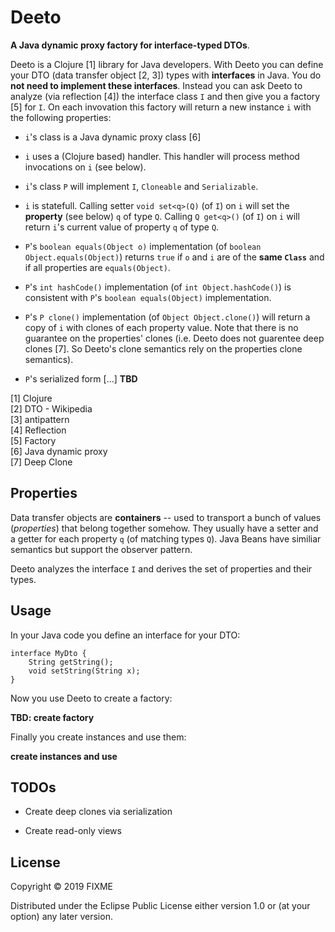 # Deeto

__A Java dynamic proxy factory for interface-typed DTOs__.

Deeto is a Clojure [1] library for Java developers. With Deeto you can
define your DTO (data transfer object [2, 3]) types with
__interfaces__ in Java. You do __not need to implement these
interfaces__. Instead you can ask Deeto to analyze (via reflection
[4]) the interface class `I` and then give you a factory [5] for
`I`. On each invovation this factory will return a new instance `i`
with the following properties:

* `i`'s class is a Java dynamic proxy class [6]

* `i` uses a (Clojure based) handler. This handler will process method
  invocations on `i` (see below).

* `i`'s class `P` will implement `I`, `Cloneable` and `Serializable`.

* `i` is statefull. Calling setter `void set<q>(Q)` (of `I`) on `i`
  will set the __property__ (see below) `q` of type `Q`. Calling `Q
  get<q>()` (of `I`) on `i` will return `i`'s current value of
  property `q` of type `Q`.

* `P`'s `boolean equals(Object o)` implementation (of `boolean Object.equals(Object)`)
  returns `true` if `o` and `i` are of the
  __same `Class`__ and if all properties are `equals(Object)`.

* `P`'s `int hashCode()` implementation (of `int Object.hashCode()`)
  is consistent with `P`'s `boolean equals(Object)` implementation.

* `P`'s `P clone()` implementation (of `Object Object.clone()`) will
  return a copy of `i` with clones of each property value. Note that
  there is no guarantee on the properties' clones (i.e. Deeto does not
  guarentee deep clones [7]. So Deeto's clone semantics rely on the
  properties clone semantics).

* `P`'s serialized form [...] __TBD__

[1] Clojure  
[2] DTO - Wikipedia  
[3] antipattern  
[4] Reflection  
[5] Factory  
[6] Java dynamic proxy  
[7] Deep Clone  

## Properties

Data transfer objects are __containers__ -- used to transport a bunch
of values (_properties_) that belong together somehow. They usually
have a setter and a getter for each property `q` (of matching types
`Q`). Java Beans have similiar semantics but support the observer
pattern.

Deeto analyzes the interface `I` and derives the set of properties and
their types. 

## Usage

In your Java code you define an interface for your DTO:

	interface MyDto {
		String getString();
		void setString(String x);
	}

Now you use Deeto to create a factory:

__TBD: create factory__

Finally you create instances and use them:

__create instances and use__

## TODOs

* Create deep clones via serialization

* Create read-only views

## License

Copyright © 2019 FIXME

Distributed under the Eclipse Public License either version 1.0 or (at
your option) any later version.
